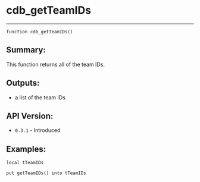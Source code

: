 # cdb_getTeamIDs
---
```
function cdb_getTeamIDs()
```

## Summary:
This function returns all of the team IDs.

## Outputs:
 * a list of the team IDs

## API Version:
* `0.3.1` - Introduced

## Examples:
```
local tTeamIDs

put getTeamIDs() into tTeamIDs
``` 